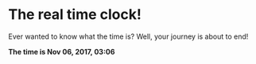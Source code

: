 # The real time clock!

Ever wanted to know what the time is? Well, your journey is about to end!

**The time is Nov 06, 2017, 03:06**